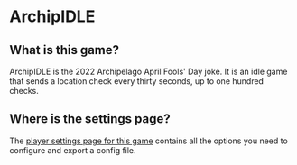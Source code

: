 # ArchipIDLE

## What is this game?

ArchipIDLE is the 2022 Archipelago April Fools' Day joke. It is an idle game that sends a location check every
thirty seconds, up to one hundred checks.

## Where is the settings page?

The [player settings page for this game](../player-settings) contains all the options you need to configure
and export a config file.

